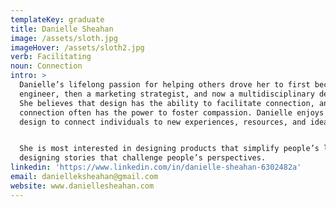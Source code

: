 ```yaml
---
templateKey: graduate
title: Danielle Sheahan
image: /assets/sloth.jpg
imageHover: /assets/sloth2.jpg
verb: Facilitating
noun: Connection
intro: >
  Danielle’s lifelong passion for helping others drove her to first become an
  engineer, then a marketing strategist, and now a multidisciplinary designer.
  She believes that design has the ability to facilitate connection, and that
  connection often has the power to foster compassion. Danielle enjoys using
  design to connect individuals to new experiences, resources, and ideas.


  She is most interested in designing products that simplify people’s lives, and
  designing stories that challenge people’s perspectives.
linkedin: 'https://www.linkedin.com/in/danielle-sheahan-6302482a'
email: danielleksheahan@gmail.com
website: www.daniellesheahan.com
---
```


